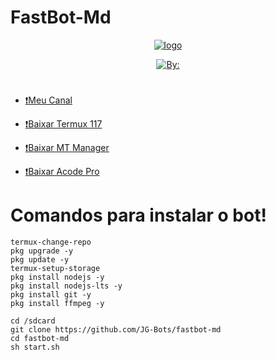 # FastBot-Md

<p align="center">
<a href=""><img src="https://telegra.ph/file/9c32eec30672e061c5847.jpg" alt="logo" border="0"><a>

<p align="center">
<a href="https://github.com/JG-Bots/fastbot-md"><img title="By:" src="https://img.shields.io/badge/By-JG Bots :]-red.svg?style=for-the-badge&logo=github" /></a>
<h4 align="center">

#
- [❗Meu Canal](https://youtube.com/channel/UC6Nvd3QgM0j1_ebNF4OC84g)

- [❗Baixar Termux 117](https://www.mediafire.com/download/cp2pfgs8w5rgpl7)

- [❗Baixar MT Manager](https://www.mediafire.com/file/0vm0v0qcfvjq2u6/MT+Manager_2.10.4-beta.apk/file)

- [❗Baixar Acode Pro](https://www.mediafire.com/file/39o3dijk4tqyk2f/Acode_base.apk/file)

# Comandos para instalar o bot!

```
termux-change-repo
pkg upgrade -y
pkg update -y
termux-setup-storage
pkg install nodejs -y
pkg install nodejs-lts -y
pkg install git -y
pkg install ffmpeg -y

cd /sdcard
git clone https://github.com/JG-Bots/fastbot-md
cd fastbot-md
sh start.sh
```
